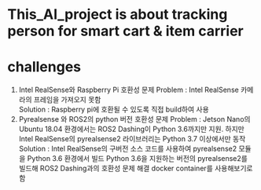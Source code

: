 # This_AI_project is about tracking person for smart cart & item carrier




# challenges
1. Intel RealSense와 Raspberry Pi 호환성 문제
Problem : Intel RealSense 카메라의 프레임을 가져오지 못함<br>
Solution : Raspberry pi에 호환될 수 있도록 직접 build하여 사용 
2. Pyrealsense 와 ROS2의 python 버전 호환성 문제
Problem : Jetson Nano의 Ubuntu 18.04 환경에서는 ROS2 Dashing이 Python 3.6까지만 지원. 하지만 Intel RealSense의 pyrealsense2 라이브러리는 Python 3.7 이상에서만 동작<br>
Solution : Intel RealSense의 구버전 소스 코드를 사용하여 pyrealsense2 모듈을 Python 3.6 환경에서 빌드
Python 3.6을 지원하는 버전의 pyrealsense2를 빌드해 ROS2 Dashing과의 호환성 문제 해결
docker container를 사용해보기로 함
